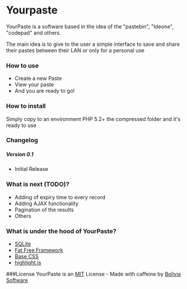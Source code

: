 # Yourpaste
YourPaste is a software based in the idea of the "pastebin", "Ideone", "codepad" and others.

The main idea is to give to the user a simple interface to save and share their pastes between their LAN or only for a personal use
### How to use
- Create a new Paste
- View your paste
- And you are ready to go!

### How to install

Simply copy to an environment PHP 5.2+ the compressed folder and it's ready to use

### Changelog
##### Version 0.1
- Initial Release

### What is next (TODO)?

- Adding of expiry time to every record
- Adding AJAX functionality
- Pagination of the results
- Others

### What is under the hood of YourPaste?

- [SQLite](http://sqlite.org/)
- [Fat Free Framework](http://fatfreeframework.com/)
- [Base CSS](http://getbase.org/)
- [highlight.js](https://highlightjs.org/)

###License
YourPaste is an [MIT](http://www.tldrlegal.com/l/mit) License - Made with caffeine by [Bolivia Software](http://www.boliviasoftware.com/)